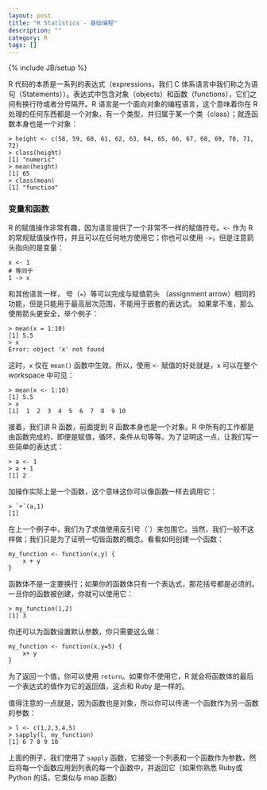 ```yaml
---
layout: post
title: "R Statistics - 基础编程"
description: ""
category: R
tags: []
---
```

{% include JB/setup %}

R 代码的本质是一系列的表达式（expressions，我们 C 体系语言中我们称之为语句（Statements））。表达式中包含对象（objects）和函数（functions），它们之间有换行符或者分号隔开。R 语言是一个面向对象的编程语言，这个意味着你在 R 处理的任何东西都是一个对象，有一个类型，并归属于某一个类（class）；就连函数本身也是一个对象：

	> height <- c(58, 59, 60, 61, 62, 63, 64, 65, 66, 67, 68, 69, 70, 71, 72) 
	> class(height)	[1] "numeric"	> mean(height)	[1] 65	> class(mean) 
	[1] "function"
	
### 变量和函数

R 的赋值操作非常有趣，因为语言提供了一个非常不一样的赋值符号。`<-` 作为 R 的常规赋值操作符，并且可以在任何地方使用它；你也可以使用 `->`，但是注意箭头指向的是变量：

	x <- 1    # 等同于    1 -> x
和其他语言一样， 号（`=`）等可以完成与赋值箭头 （assignment arrow）相同的功能，但是只能用于最高层次范围，不能用于嵌套的表达式。 如果拿不准，那么使用箭头更安全，举个例子：
	> mean(x = 1:10)	[1] 5.5	> x	Error: object 'x' not found
这时，`x` 仅在 `mean()` 函数中生效。所以，使用 `<-` 赋值的好处就是，`x` 可以在整个 workspace 中可见：
	> mean(x <- 1:10) 	[1] 5.5	> x    [1]  1  2  3  4  5  6  7  8  9 10
接着，我们讲 R 函数，前面提到 R 函数本身也是一个对象。R 中所有的工作都是由函数完成的，即便是赋值，循环，条件从句等等。为了证明这一点，让我们写一些简单的表达式：
	> a <- 1 
	> a + 1 
	[1] 2
	
加操作实际上是一个函数，这个意味这你可以像函数一样去调用它：

	> `+`(a,1)	[1] 
在上一个例子中，我们为了求值使用反引号（`）来包围它。当然，我们一般不这样做；我们只是为了证明一切皆函数的概念。看看如何创建一个函数：
	my_function <- function(x,y) { 		x + y	}

函数体不是一定要换行；如果你的函数体只有一个表达式，那花括号都是必须的。一旦你的函数被创建，你就可以使用它：

	> my_function(1,2) 
    [1] 3
    
你还可以为函数设置默认参数，你只需要这么做：

	my_function <- function(x,y=5) { 
		x+ y	}

为了返回一个值，你可以使用 `return`。如果你不使用它，R 就会将函数体的最后一个表达式的值作为它的返回值，这点和 Ruby 是一样的。

值得注意的一点就是，因为函数也是对象，所以你可以传递一个函数作为另一函数的参数：

	> l <- c(1,2,3,4,5)	> sapply(l, my_function) 
    [1] 6 7 8 9 10上面的例子，我们使用了 `sapply` 函数，它接受一个列表和一个函数作为参数，然后将每一个函数应用到列表的每一个函数中，并返回它（如果你熟悉 Ruby或Python 的话，它类似与 map 函数）